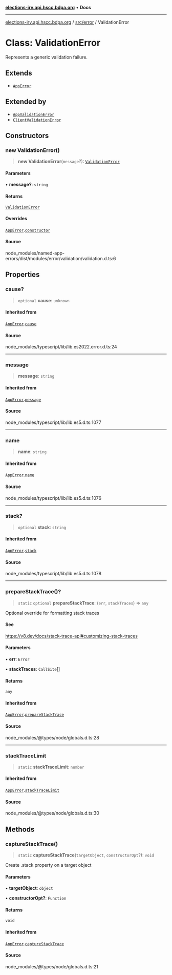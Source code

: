 [**elections-irv.api.hscc.bdpa.org**](../../../README.md) • **Docs**

***

[elections-irv.api.hscc.bdpa.org](../../../README.md) / [src/error](../README.md) / ValidationError

# Class: ValidationError

Represents a generic validation failure.

## Extends

- [`AppError`](AppError.md)

## Extended by

- [`AppValidationError`](AppValidationError.md)
- [`ClientValidationError`](ClientValidationError.md)

## Constructors

### new ValidationError()

> **new ValidationError**(`message`?): [`ValidationError`](ValidationError.md)

#### Parameters

• **message?**: `string`

#### Returns

[`ValidationError`](ValidationError.md)

#### Overrides

[`AppError`](AppError.md).[`constructor`](AppError.md#constructors)

#### Source

node\_modules/named-app-errors/dist/modules/error/validation/validation.d.ts:6

## Properties

### cause?

> `optional` **cause**: `unknown`

#### Inherited from

[`AppError`](AppError.md).[`cause`](AppError.md#cause)

#### Source

node\_modules/typescript/lib/lib.es2022.error.d.ts:24

***

### message

> **message**: `string`

#### Inherited from

[`AppError`](AppError.md).[`message`](AppError.md#message)

#### Source

node\_modules/typescript/lib/lib.es5.d.ts:1077

***

### name

> **name**: `string`

#### Inherited from

[`AppError`](AppError.md).[`name`](AppError.md#name)

#### Source

node\_modules/typescript/lib/lib.es5.d.ts:1076

***

### stack?

> `optional` **stack**: `string`

#### Inherited from

[`AppError`](AppError.md).[`stack`](AppError.md#stack)

#### Source

node\_modules/typescript/lib/lib.es5.d.ts:1078

***

### prepareStackTrace()?

> `static` `optional` **prepareStackTrace**: (`err`, `stackTraces`) => `any`

Optional override for formatting stack traces

#### See

https://v8.dev/docs/stack-trace-api#customizing-stack-traces

#### Parameters

• **err**: `Error`

• **stackTraces**: `CallSite`[]

#### Returns

`any`

#### Inherited from

[`AppError`](AppError.md).[`prepareStackTrace`](AppError.md#preparestacktrace)

#### Source

node\_modules/@types/node/globals.d.ts:28

***

### stackTraceLimit

> `static` **stackTraceLimit**: `number`

#### Inherited from

[`AppError`](AppError.md).[`stackTraceLimit`](AppError.md#stacktracelimit)

#### Source

node\_modules/@types/node/globals.d.ts:30

## Methods

### captureStackTrace()

> `static` **captureStackTrace**(`targetObject`, `constructorOpt`?): `void`

Create .stack property on a target object

#### Parameters

• **targetObject**: `object`

• **constructorOpt?**: `Function`

#### Returns

`void`

#### Inherited from

[`AppError`](AppError.md).[`captureStackTrace`](AppError.md#capturestacktrace)

#### Source

node\_modules/@types/node/globals.d.ts:21
